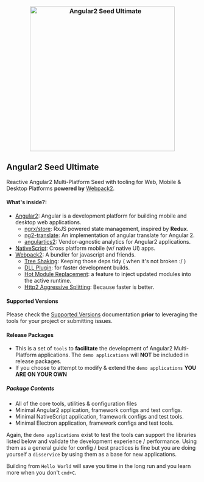 <h3 align="center">
	<img width="380" src="https://github.com/DeviantJS/angular-seed-ultimate/blob/master/.github/assets/webpack-multi-logo.png" alt="Angular2 Seed Ultimate">
	<br>
</h3>

## Angular2 Seed Ultimate
Reactive Angular2 Multi-Platform Seed with tooling for Web, Mobile & Desktop Platforms **powered by** [Webpack2](https://webpack.github.io).

#### What's inside?:
- [Angular2](https://github.com/angular/angular): Angular is a development platform for building mobile and desktop web applications.
  - [ngrx/store](https://github.com/ngrx/store): RxJS powered state management, inspired by **Redux**.
  - [ng2-translate](https://github.com/ocombe/ng2-translate): An implementation of angular translate for Angular 2.
  - [angulartics2](https://github.com/angulartics/angulartics2): Vendor-agnostic analytics for Angular2 applications.
- [NativeScript](https://www.nativescript.org/): Cross platform mobile (w/ native UI) apps.
- [Webpack2](https://github.com/webpack/webpack): A bundler for javascript and friends.
  - [Tree Shaking](https://github.com/webpack/webpack/issues/2867): Keeping those deps tidy ( when it's not broken :/ )
  - [DLL Plugin](https://github.com/webpack/webpack/tree/master/examples/dll): for faster development builds.
  - [Hot Module Replacement](https://webpack.github.io/docs/hot-module-replacement.html): a feature to inject updated modules into the active runtime.
  - [Http2 Aggressive Splitting](https://github.com/webpack/webpack/tree/master/examples/http2-aggressive-splitting): Because faster is better.

#### Supported Versions

Please check the [Supported Versions](https://github.com/DeviantJS/angular2-webpack-multiplatform/blob/master/.github/SUPPORTED_VERSIONS.md) documentation **prior** to leveraging the tools for your project or submitting issues.

#### Release Packages
- This is a set of `tools` to **facilitate** the development of Angular2 Multi-Platform applications. The `demo applications` will **NOT** be included in release packages.
- If you choose to attempt to modify & extend the `demo applications` **YOU ARE ON YOUR OWN**

##### Package Contents
- All of the core tools, utilities & configuration files
- Minimal Angular2 application, framework configs and test configs.
- Minimal NativeScript application, framework configs and test tools.
- Minimal Electron application, framework configs and test tools.

Again, the `demo applications` exist to test the tools can support the libraries listed below and validate the development experience / performance.
Using them as a general guide for config / best practices is fine but you are doing yourself a `disservice` by using them as a base for new applications.

Building from `Hello World` will save you time in the long run and you learn more when you don't `cmd+C`.